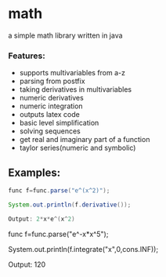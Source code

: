 # math
a simple math library written in java

### Features:
- supports multivariables from a-z
- parsing from postfix
- taking derivatives in multivariables
- numeric derivatives
- numeric integration
- outputs latex code
- basic level simplification
- solving sequences
- get real and imaginary part of a function
- taylor series(numeric and symbolic)

## Examples:

```java
func f=func.parse("e^(x^2)");

System.out.println(f.derivative());

Output: 2*x*e^(x^2)
```

func f=func.parse("e^-x*x^5");

System.out.println(f.integrate("x",0,cons.INF));

Output: 120
